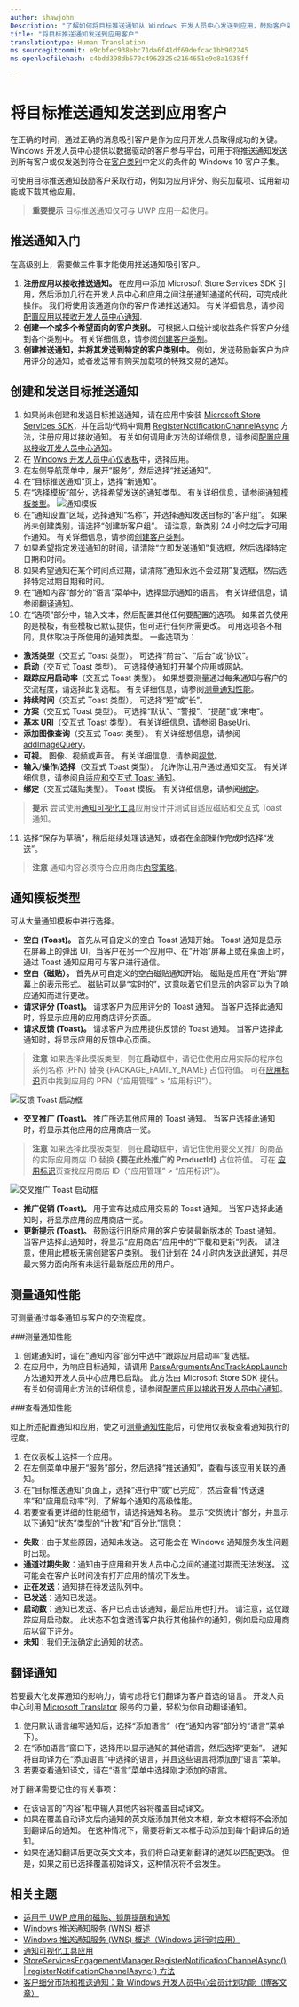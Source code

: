 ```yaml
---
author: shawjohn
Description: "了解如何将目标推送通知从 Windows 开发人员中心发送到应用，鼓励客户采取行动，例如为应用评分或购买加载项。"
title: "将目标推送通知发送到应用客户"
translationtype: Human Translation
ms.sourcegitcommit: e9cbfec938ebc71da6f41df69defcac1bb902245
ms.openlocfilehash: c4bdd398db570c4962325c2164651e9e8a1935ff

---
```


# <a name="send-targeted-push-notifications-to-your-apps-customers"></a>将目标推送通知发送到应用客户

在正确的时间，通过正确的消息吸引客户是作为应用开发人员取得成功的关键。 Windows 开发人员中心提供以数据驱动的客户参与平台，可用于将推送通知发送到所有客户或仅发送到符合在[客户类别](create-customer-segments.md)中定义的条件的 Windows 10 客户子集。

可使用目标推送通知鼓励客户采取行动，例如为应用评分、购买加载项、试用新功能或下载其他应用。

> **重要提示** 目标推送通知仅可与 UWP 应用一起使用。

## <a name="getting-started-with-push-notifications"></a>推送通知入门

在高级别上，需要做三件事才能使用推送通知吸引客户。
1. **注册应用以接收推送通知。** 在应用中添加 Microsoft Store Services SDK 引用，然后添加几行在开发人员中心和应用之间注册通知通道的代码，可完成此操作。 我们将使用该通道向你的客户传递推送通知。 有关详细信息，请参阅[配置应用以接收开发人员中心通知](../monetize/configure-your-app-to-receive-dev-center-notifications.md).
2. **创建一个或多个希望面向的客户类别。** 可根据人口统计或收益条件将客户分组到各个类别中。 有关详细信息，请参阅[创建客户类别](create-customer-segments.md)。
3. **创建推送通知，并将其发送到特定的客户类别中。** 例如，发送鼓励新客户为应用评分的通知，或者发送带有购买加载项的特殊交易的通知。

## <a name="to-create-and-send-a-targeted-push-notification"></a>创建和发送目标推送通知

1. 如果尚未创建和发送目标推送通知，请在应用中安装 [Microsoft Store Services SDK](http://aka.ms/store-em-sdk)，并在启动代码中调用 [RegisterNotificationChannelAsync](https://msdn.microsoft.com/library/windows/apps/mt771190.aspx) 方法，注册应用以接收通知。 有关如何调用此方法的详细信息，请参阅[配置应用以接收开发人员中心通知](../monetize/configure-your-app-to-receive-dev-center-notifications.md)。
2.  在 [Windows 开发人员中心仪表板](https://developer.microsoft.com/dashboard/overview)中，选择应用。
3.  在左侧导航菜单中，展开“服务”，然后选择“推送通知”。
4.  在“目标推送通知”页上，选择“新通知”。
5.  在“选择模板”部分，选择希望发送的通知类型。 有关详细信息，请参阅[通知模板类型](#notification-template-types)。
  ![通知模板](images/push-notifications-template.png)
6.  在“通知设置”区域，选择通知“名称”，并选择通知发送目标的“客户组”。
如果尚未创建类别，请选择“创建新客户组”。 请注意，新类别 24 小时之后才可用作通知。 有关详细信息，请参阅[创建客户类别](create-customer-segments.md)。
7.  如果希望指定发送通知的时间，请清除“立即发送通知”复选框，然后选择特定日期和时间。
8.  如果希望通知在某个时间点过期，请清除“通知永远不会过期”复选框，然后选择特定过期日期和时间。
9.  在“通知内容”部分的“语言”菜单中，选择显示通知的语言。 有关详细信息，请参阅[翻译通知](#translate-your-notifications)。
10. 在“选项”部分中，输入文本，然后配置其他任何要配置的选项。 如果首先使用的是模板，有些模板已默认提供，但可进行任何所需更改。
   可用选项各不相同，具体取决于所使用的通知类型。 一些选项为：
   - **激活类型**（交互式 Toast 类型）。 可选择“前台”、“后台”或“协议”。
   - **启动**（交互式 Toast 类型）。 可选择使通知打开某个应用或网站。
   - **跟踪应用启动率**（交互式 Toast 类型）。 如果想要测量通过每条通知与客户的交流程度，请选择此复选框。 有关详细信息，请参阅[测量通知性能](#measure-notification-performance)。
   - **持续时间**（交互式 Toast 类型）。 可选择“短”或“长”。
   - **方案**（交互式 Toast 类型）。 可选择“默认”、“警报”、“提醒”或“来电”。
   - **基本 URI**（交互式 Toast 类型）。 有关详细信息，请参阅 [BaseUri](https://msdn.microsoft.com/library/windows/apps/br208712)。
   - **添加图像查询**（交互式 Toast 类型）。 有关详细想信息，请参阅 [addImageQuery](https://msdn.microsoft.com/library/windows/apps/br230847)。
   - **可视**。 图像、视频或声音。 有关详细信息，请参阅[视觉](https://msdn.microsoft.com/library/windows/apps/br230847)。
   - **输入**/**操作**/**选择**（交互式 Toast 类型）。 允许你让用户通过通知交互。 有关详细信息，请参阅[自适应和交互式 Toast 通知](../controls-and-patterns/tiles-and-notifications-adaptive-interactive-toasts.md#actions)。
   - **绑定**（交互式磁贴类型）。 Toast 模板。 有关详细信息，请参阅[绑定](https://msdn.microsoft.com/en-us/library/windows/apps/br230843)。

   > **提示** 尝试使用[通知可视化工具](https://www.microsoft.com/store/apps/9nblggh5xsl1)应用设计并测试自适应磁贴和交互式 Toast 通知。

11. 选择“保存为草稿”，稍后继续处理该通知，或者在全部操作完成时选择“发送”。

> **注意** 通知内容必须符合应用商店[内容策略](https://msdn.microsoft.com/library/windows/apps/dn764944.aspx#content_policies)。

## <a name="notification-template-types"></a>通知模板类型

可从大量通知模板中进行选择。

-   **空白 (Toast)。** 首先从可自定义的空白 Toast 通知开始。 Toast 通知是显示在屏幕上的弹出 UI，当客户在另一个应用中、在“开始”屏幕上或在桌面上时，通过 Toast 通知应用可与客户进行通信。
-   **空白（磁贴）。** 首先从可自定义的空白磁贴通知开始。 磁贴是应用在“开始”屏幕上的表示形式。 磁贴可以是“实时的”，这意味着它们显示的内容可以为了响应通知而进行更改。
-   **请求评分 (Toast)。** 请求客户为应用评分的 Toast 通知。 当客户选择此通知时，将显示应用的应用商店评分页面。
-   **请求反馈 (Toast)。** 请求客户为应用提供反馈的 Toast 通知。 当客户选择此通知时，将显示应用的反馈中心页面。
   > **注意** 如果选择此模板类型，则在**启动**框中，请记住使用应用实际的程序包系列名称 (PFN) 替换 {PACKAGE_FAMILY_NAME} 占位符值。 可在[应用标识](view-app-identity-details.md)页中找到应用的 PFN（“应用管理” > “应用标识”）。

   ![反馈 Toast 启动框](images/push-notifications-feedback-toast-launch-box.png)
-   **交叉推广 (Toast)。** 推广所选其他应用的 Toast 通知。 当客户选择此通知时，将显示其他应用的应用商店一览。
  > **注意** 如果选择此模板类型，则在**启动**框中，请记住使用要交叉推广的商品的实际应用商店 ID 替换 **{要在此处推广的 ProductId}** 占位符值。 可在 [应用标识](view-app-identity-details.md)页查找应用商店 ID（“应用管理” > “应用标识”）。

  ![交叉推广 Toast 启动框](images/push-notifications-promote-toast-launch-box.png)
-   **推广促销 (Toast)。** 用于宣布达成应用交易的 Toast 通知。 当客户选择此通知时，将显示应用的应用商店一览。
- **更新提示 (Toast)。** 鼓励运行旧版应用的客户安装最新版本的 Toast 通知。 当客户选择此通知时，将显示“应用商店”应用中的“下载和更新”列表。 请注意，使用此模板无需创建客户类别。 我们计划在 24 小时内发送此通知，并尽最大努力面向所有未运行最新版应用的用户。

## <a name="measure-notification-performance"></a>测量通知性能

可测量通过每条通知与客户的交流程度。

###<a name="to-measure-notification-performance"></a>测量通知性能

1.  创建通知时，请在“通知内容”部分中选中“跟踪应用启动率”复选框。
2.  在应用中，为响应目标通知，请调用 [ParseArgumentsAndTrackAppLaunch](https://msdn.microsoft.com/library/windows/apps/microsoft.services.store.engagement.storeservicesengagementmanager.parseargumentsandtrackapplaunch.aspx) 方法通知开发人员中心应用已启动。 此方法由 Microsoft Store SDK 提供。 有关如何调用此方法的详细信息，请参阅[配置应用以接收开发人员中心通知](../monetize/configure-your-app-to-receive-dev-center-notifications.md)。

###<a name="to-view-notification-performance"></a>查看通知性能

如上所述配置通知和应用，使之可[测量通知性能](#to-measure-notification-performance)后，可使用仪表板查看通知执行的程度。

1.  在仪表板上选择一个应用。
2.  在左侧菜单中展开“服务”部分，然后选择“推送通知”，查看与该应用关联的通知。
3.  在“目标推送通知”页面上，选择“进行中”或“已完成”，然后查看“传送速率”和“应用启动率”列，了解每个通知的高级性能。
4.  若要查看更详细的性能细节，请选择通知名称。 显示“交货统计”部分，并显示以下通知“状态”类型的“计数”和“百分比”信息：
 - **失败**：由于某些原因，通知未发送。 这可能会在 Windows 通知服务发生问题时出现。
 - **通道过期失败**：通知由于应用和开发人员中心之间的通道过期而无法发送。 这可能会在客户长时间没有打开应用的情况下发生。
 - **正在发送**：通知排在待发送队列中。
 - **已发送**：通知已发送。
 - **启动数**：通知已发送、客户已点击该通知，最后应用也打开。 请注意，这仅跟踪应用启动数。 此状态不包含邀请客户执行其他操作的通知，例如启动应用商店以留下评分。
 - **未知**：我们无法确定此通知的状态。

## <a name="translate-your-notifications"></a>翻译通知

若要最大化发挥通知的影响力，请考虑将它们翻译为客户首选的语言。 开发人员中心利用 [Microsoft Translator](https://msdn.microsoft.com/library/dd576287.aspx) 服务的力量，轻松为你自动翻译通知。

1.  使用默认语言编写通知后，选择“添加语言”（在“通知内容”部分的“语言”菜单下）。
2.  在“添加语言”窗口下，选择用以显示通知的其他语言，然后选择“更新”。
通知将自动译为在“添加语言”中选择的语言，并且这些语言将添加到“语言”菜单。
3.  若要查看通知译文，请在“语言”菜单中选择刚才添加的语言。

对于翻译需要记住的有关事项：
 - 在该语言的“内容”框中输入其他内容将覆盖自动译文。
 - 如果在覆盖自动译文后向通知的英文版添加其他文本框，新文本框将不会添加到翻译后的通知。 在这种情况下，需要将新文本框手动添加到每个翻译后的通知。
 - 如果在通知翻译后更改英文文本，我们将自动更新翻译的通知以匹配更改。 但是，如果之前已选择覆盖初始译文，这种情况将不会发生。

## <a name="related-topics"></a>相关主题
- [适用于 UWP 应用的磁贴、锁屏提醒和通知](../controls-and-patterns/tiles-badges-notifications.md)
- [Windows 推送通知服务 (WNS) 概述](../controls-and-patterns/tiles-and-notifications-windows-push-notification-services--wns--overview.md)
- [Windows 推送通知服务 (WNS) 概述（Windows 运行时应用）](https://msdn.microsoft.com/en-us/library/windows/apps/hh913756.aspx)
- [通知可视化工具应用](https://www.microsoft.com/store/apps/9nblggh5xsl1)
- [StoreServicesEngagementManager.RegisterNotificationChannelAsync() | registerNotificationChannelAsync() 方法](https://msdn.microsoft.com/library/windows/apps/mt771190.aspx)
- [客户细分市场和推送通知：新 Windows 开发人员中心会员计划功能（博客文章）](https://blogs.windows.com/buildingapps/2016/08/17/customer-segmentation-and-push-notifications-a-new-windows-dev-center-insider-program-feature/#XTuCqrG8G5IMgWew.97)



<!--HONumber=Dec16_HO1-->


